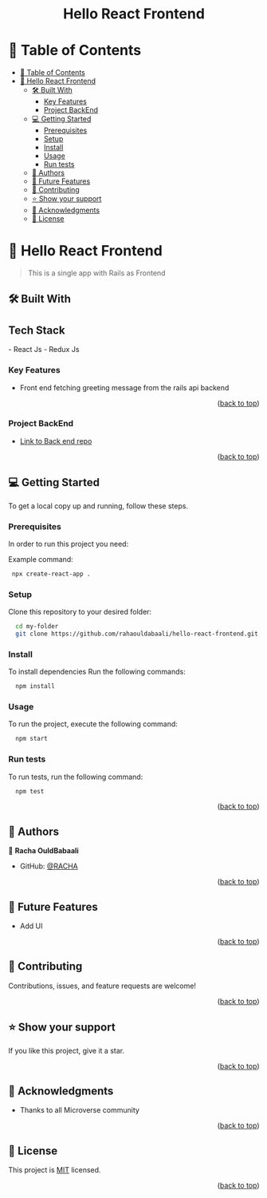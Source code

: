 <div align="center">
  <h1>Hello React Frontend</h1>
</div>

<a name="readme-top"></a>

<!-- TABLE OF CONTENTS -->

# 📗 Table of Contents

- [📗 Table of Contents](#-table-of-contents)
- [📖 Hello React Frontend ](#-hello-react-frontend-)
  - [🛠 Built With ](#-built-with-)
    - [Key Features ](#key-features-)
    - [Project BackEnd ](#project-backend-)
  - [💻 Getting Started ](#-getting-started-)
    - [Prerequisites](#prerequisites)
    - [Setup](#setup)
    - [Install](#install)
    - [Usage](#usage)
    - [Run tests](#run-tests)
  - [👥 Authors ](#-authors-)
  - [🔭 Future Features ](#-future-features-)
  - [🤝 Contributing ](#-contributing-)
  - [⭐️ Show your support ](#️-show-your-support-)
  - [🙏 Acknowledgments ](#-acknowledgments-)
  - [📝 License ](#-license-)

<!-- PROJECT DESCRIPTION -->

# 📖 Hello React Frontend <a name="about-project"></a>

> This is a single app with Rails as Frontend

## 🛠 Built With <a name="built-with"></a>

<h2> Tech Stack </h2>
- React Js
- Redux Js

<!-- Features -->

### Key Features <a name="key-features"></a>

- Front end fetching greeting message from the rails api backend

<p align="right">(<a href="#readme-top">back to top</a>)</p>

### Project BackEnd <a name="-project-backend-"></a>

- <a href="https://github.com/rachaouldbabaali/hello-rails-backend">Link to Back end repo</a>

<p align="right">(<a href="#readme-top">back to top</a>)</p>

<!-- GETTING STARTED -->

## 💻 Getting Started <a name="getting-started"></a>

To get a local copy up and running, follow these steps.

### Prerequisites

In order to run this project you need:

Example command:

```sh
 npx create-react-app .
```

### Setup

Clone this repository to your desired folder:

```sh
  cd my-folder
  git clone https://github.com/rahaouldabaali/hello-react-frontend.git
```

### Install

To install dependencies Run the following commands:

```sh
  npm install
```

### Usage

To run the project, execute the following command:

```sh
  npm start
```

### Run tests

To run tests, run the following command:

```sh
  npm test
```

<p align="right">(<a href="#readme-top">back to top</a>)</p>

<!-- AUTHORS -->

## 👥 Authors <a name="authors"></a>

👤 **Racha OuldBabaali**

- GitHub: [@RACHA](https://github.com/rachaouldbabaali)

<p align="right">(<a href="#readme-top">back to top</a>)</p>

<!-- FUTURE FEATURES -->

## 🔭 Future Features <a name="future-features"></a>

- Add UI

<p align="right">(<a href="#readme-top">back to top</a>)</p>

<!-- CONTRIBUTING -->

## 🤝 Contributing <a name="contributing"></a>

Contributions, issues, and feature requests are welcome!

<p align="right">(<a href="#readme-top">back to top</a>)</p>

<!-- SUPPORT -->

## ⭐️ Show your support <a name="support"></a>

If you like this project, give it a star.

<p align="right">(<a href="#readme-top">back to top</a>)</p>

<!-- ACKNOWLEDGEMENTS -->

## 🙏 Acknowledgments <a name="acknowledgements"></a>

- Thanks to all Microverse community

<p align="right">(<a href="#readme-top">back to top</a>)</p>

## 📝 License <a name="license"></a>

This project is [MIT](./LICENSE) licensed.

<p align="right">(<a href="#readme-top">back to top</a>)</p>
